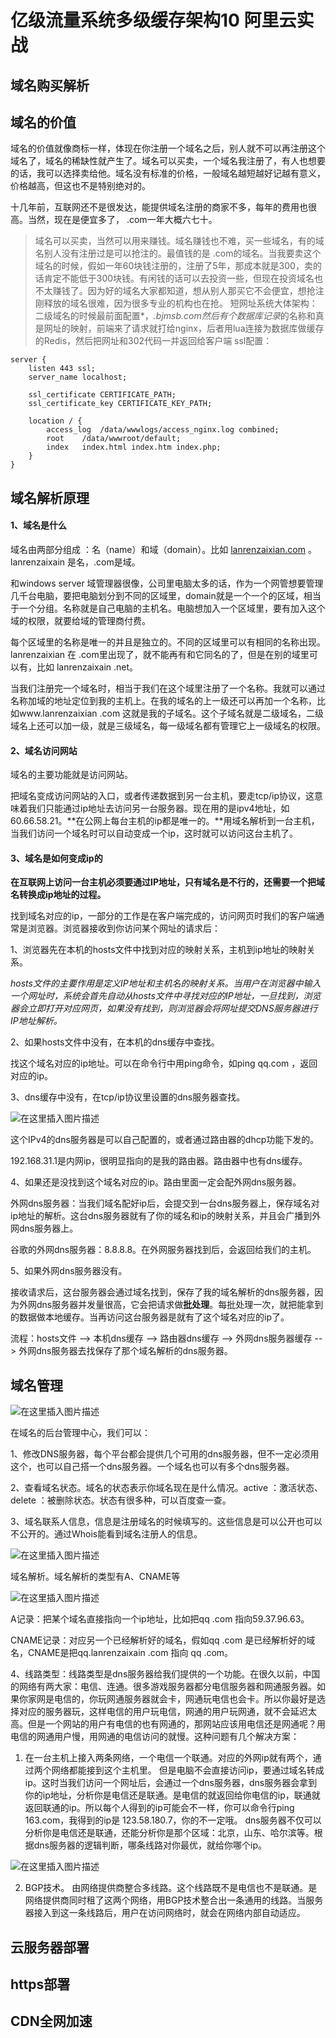 # 亿级流量系统多级缓存架构10 阿里云实战

## 域名购买解析

## 域名的价值

域名的价值就像商标一样，体现在你注册一个域名之后，别人就不可以再注册这个域名了，域名的稀缺性就产生了。域名可以买卖，一个域名我注册了，有人也想要的话，我可以选择卖给他。域名没有标准的价格，一般域名越短越好记越有意义，价格越高，但这也不是特别绝对的。



十几年前，互联网还不是很发达，能提供域名注册的商家不多，每年的费用也很高。当然，现在是便宜多了， .com一年大概六七十。



> 域名可以买卖，当然可以用来赚钱。域名赚钱也不难，买一些域名，有的域名别人没有注册过是可以抢注的。最值钱的是 .com的域名。当我要卖这个域名的时候，假如一年60块钱注册的，注册了5年，那成本就是300，卖的话肯定不能低于300块钱。有闲钱的话可以去投资一些，但现在投资域名也不太赚钱了。因为好的域名大家都知道，想从别人那买它不会便宜，想抢注刚释放的域名很难，因为很多专业的机构也在抢。
> 短网址系统大体架构：二级域名的时候最前面配置*，*.bjmsb.com然后有个数据库记录*的名称和真是网址的映射，前端来了请求就打给nginx，后者用lua连接为数据库做缓存的Redis，然后把网址和302代码一并返回给客户端
ssl配置：
```
server {
    listen 443 ssl;
    server_name localhost;
    
    ssl_certificate CERTIFICATE_PATH;
    ssl_certificate_key CERTIFICATE_KEY_PATH;

    location / {
        access_log  /data/wwwlogs/access_nginx.log combined;
        root    /data/wwwroot/default;
        index   index.html index.htm index.php;
    }
}
```



## 域名解析原理

#### 1、域名是什么

域名由两部分组成 ：名（name）和域（domain）。比如 [lanrenzaixian.com](http://lanrenzaixian.com) 。lanrenzaixain 是名，.com是域。

和windows server 域管理器很像，公司里电脑太多的话，作为一个网管想要管理几千台电脑，要把电脑划分到不同的区域里，domain就是一个一个的区域，相当于一个分组。名称就是自己电脑的主机名。电脑想加入一个区域里，要有加入这个域的权限，就要给域的管理商付费。

每个区域里的名称是唯一的并且是独立的。不同的区域里可以有相同的名称出现。lanrenzaixian 在 .com里出现了，就不能再有和它同名的了，但是在别的域里可以有，比如 lanrenzaixain .net。

当我们注册完一个域名时，相当于我们在这个域里注册了一个名称。我就可以通过名称加域的地址定位到我的主机上。在我的域名的上一级还可以再加一个名称，比如www.lanrenzaixian .com  这就是我的子域名。这个子域名就是二级域名，二级域名上还可以加一级，就是三级域名，每一级域名都有管理它上一级域名的权限。



#### 2、域名访问网站

域名的主要功能就是访问网站。

把域名变成访问网站的入口，或者传递数据到另一台主机，要走tcp/ip协议，这意味着我们只能通过ip地址去访问另一台服务器。现在用的是ipv4地址，如 60.66.58.21。**在公网上每台主机的ip都是唯一的。**用域名解析到一台主机，当我们访问一个域名时可以自动变成一个ip，这时就可以访问这台主机了。



#### 3、域名是如何变成ip的

**在互联网上访问一台主机必须要通过IP地址，只有域名是不行的，还需要一个把域名转换成ip地址的过程。**

找到域名对应的ip，一部分的工作是在客户端完成的，访问网页时我们的客户端通常是浏览器。浏览器接收到你访问某个网址的请求后：

1、浏览器先在本机的hosts文件中找到对应的映射关系，主机到ip地址的映射关系。

*hosts文件的主要作用是定义IP地址和主机名的映射关系。当用户在浏览器中输入一个网址时，系统会首先自动从hosts文件中寻找对应的IP地址，一旦找到，浏览器会立即打开对应网页，如果没有找到，则浏览器会将网址提交DNS服务器进行IP地址解析。*

2、如果hosts文件中没有，在本机的dns缓存中查找。

找这个域名对应的ip地址。可以在命令行中用ping命令，如ping qq.com ，返回对应的ip。



3、dns缓存中没有，在tcp/ip协议里设置的dns服务器查找。

![在这里插入图片描述](https://img-blog.csdnimg.cn/20190620145923107.PNG)

这个IPv4的dns服务器是可以自己配置的，或者通过路由器的dhcp功能下发的。

192.168.31.1是内网ip，很明显指向的是我的路由器。路由器中也有dns缓存。

4、如果还是没找到这个域名对应的ip。路由里面一定会配外网dns服务器。

外网dns服务器：当我们域名配好ip后，会提交到一台dns服务器上，保存域名对ip地址的解析。这台dns服务器就有了你的域名和ip的映射关系，并且会广播到外网dns服务器上。

谷歌的外网dns服务器：8.8.8.8。在外网服务器找到后，会返回给我们的主机。

5、如果外网dns服务器没有。

接收请求后，这台服务器会通过域名找到，保存了我的域名解析的dns服务器，因为外网dns服务器并发量很高，它会把请求做**批处理**。每批处理一次，就把能拿到的数据做本地缓存。当再访问这台服务器是就有了这个域名对应的ip了。

流程：hosts文件 --> 本机dns缓存 --> 路由器dns缓存 --> 外网dns服务器缓存 --> 外网dns服务器去找保存了那个域名解析的dns服务器。



## 域名管理

![在这里插入图片描述](https://img-blog.csdnimg.cn/20190620145947504.PNG)

在域名的后台管理中心，我们可以：

1、修改DNS服务器，每个平台都会提供几个可用的dns服务器，但不一定必须用这个，也可以自己搭一个dns服务器。一个域名也可以有多个dns服务器。



2、查看域名状态。域名的状态表示你域名现在是什么情况。active ：激活状态、delete ：被删除状态。状态有很多种，可以百度查一查。



3、域名联系人信息，信息是注册域名的时候填写的。这些信息是可以公开也可以不公开的。通过Whois能看到域名注册人的信息。

![在这里插入图片描述](https://img-blog.csdnimg.cn/20190620150011646.PNG)

域名解析。域名解析的类型有A、CNAME等

![在这里插入图片描述](https://img-blog.csdnimg.cn/201906201500333.PNG)

A记录：把某个域名直接指向一个ip地址，比如把qq .com 指向59.37.96.63。

CNAME记录：对应另一个已经解析好的域名，假如qq .com 是已经解析好的域名，CNAME是把qq.lanrenzaixain .com 指向 qq .com。



4、线路类型：线路类型是dns服务器给我们提供的一个功能。在很久以前，中国的网络有两大家：电信、连通。很多游戏服务器都分电信服务器和网通服务器。如果你家网是电信的，你玩网通服务器就会卡，网通玩电信也会卡。所以你最好是选择对应的服务器玩，这样电信的用户玩电信，网通的用户玩网通，就不会延迟太高。但是一个网站的用户有电信的也有网通的，那网站应该用电信还是网通呢？用电信的网通用户慢，用网通的电信访问的就慢。这种问题有几个解决方案：

1. 在一台主机上接入两条网络，一个电信一个联通。对应的外网ip就有两个，通过两个网络都能接到这个主机里。
   但是电脑不会直接访问ip，要通过域名转成ip。这时当我们访问一个网址后，会通过一个dns服务器，dns服务器会拿到你的ip地址，分析你是电信还是联通。是电信的就返回给你电信的ip，联通就返回联通的ip。所以每个人得到的ip可能会不一样，你可以命令行ping 163.com，我得到的ip是 123.58.180.7，你的不一定哦。
   dns服务器不仅可以分析你是电信还是联通，还能分析你是那个区域：北京，山东、哈尔滨等。根据dns服务器的逻辑判断，哪条线路对你最优，就给你哪个ip。

![在这里插入图片描述](https://img-blog.csdnimg.cn/20190620150051908.PNG)



2. BGP技术。
   由网络提供商整合多线路。这个线路既不是电信也不是联通。是网络提供商同时租了这两个网络，用BGP技术整合出一条通用的线路。当服务器接入到这一条线路后，用户在访问网络时，就会在网络内部自动适应。

## 云服务器部署

## https部署

## CDN全网加速
